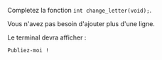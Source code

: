 Completez la fonction `int change_letter(void);`.

Vous n'avez pas besoin d'ajouter plus d'une ligne.

Le terminal devra afficher :

    Publiez-moi !